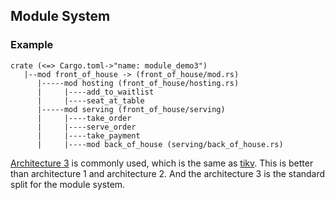## Module System

### Example

```shell
crate (<=> Cargo.toml->"name: module_demo3")
   |--mod front_of_house -> (front_of_house/mod.rs)
      |-----mod hosting (front_of_house/hosting.rs)
      |     |----add_to_waitlist
      |     |----seat_at_table
      |-----mod serving (front_of_house/serving)
      |     |----take_order
      |     |----serve_order
      |     |----take_payment
      |     |----mod back_of_house (serving/back_of_house.rs)
```

[Architecture 3](https://github.com/abcdabcd3899/Dive-Into-Rust/tree/main/module_demo2) is commonly used, which is the same as [tikv](https://github.com/tikv/tikv). This is better than architecture 1 and architecture 2. And the architecture 3 is the standard split for the module system.